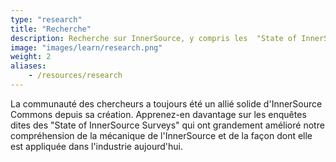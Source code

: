 ```yaml
---
type: "research"
title: "Recherche"
description: Recherche sur InnerSource, y compris les  "State of InnerSource Surveys" annuels sur l'état de l'InnerSource, et les recherches universitaires évaluées par des pairs.
image: "images/learn/research.png"
weight: 2
aliases:
    - /resources/research
---
```


La communauté des chercheurs a toujours été un allié solide d'InnerSource Commons depuis sa création. Apprenez-en davantage sur les enquêtes dites des "State of InnerSource Surveys" qui ont grandement amélioré notre compréhension de la mécanique de l'InnerSource et de la façon dont elle est appliquée dans l'industrie aujourd'hui.